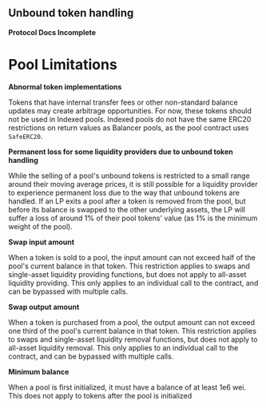 ## Unbound token handling

**Protocol Docs Incomplete**

# Pool Limitations

**Abnormal token implementations**

Tokens that have internal transfer fees or other non-standard balance updates may create arbitrage opportunities. For now, these tokens should not be used in Indexed pools. Indexed pools do not have the same ERC20 restrictions on return values as Balancer pools, as the pool contract uses `SafeERC20`.

**Permanent loss for some liquidity providers due to unbound token handling**

While the selling of a pool's unbound tokens is restricted to a small range around their moving average prices, it is still possible for a liquidity provider to experience permanent loss due to the way that unbound tokens are handled. If an LP exits a pool after a token is removed from the pool, but before its balance is swapped to the other underlying assets, the LP will suffer a loss of around 1% of their pool tokens' value (as 1% is the minimum weight of the pool).

**Swap input amount**

When a token is sold to a pool, the input amount can not exceed half of the pool's current balance in that token. This restriction applies to swaps and single-asset liquidity providing functions, but does not apply to all-asset liquidity providing. This only applies to an individual call to the contract, and can be bypassed with multiple calls.

**Swap output amount**

When a token is purchased from a pool, the output amount can not exceed one third of the pool's current balance in that token. This restriction applies to swaps and single-asset liquidity removal functions, but does not apply to all-asset liquidity removal. This only applies to an individual call to the contract, and can be bypassed with multiple calls.

**Minimum balance**

When a pool is first initialized, it must have a balance of at least 1e6 wei. This does not apply to tokens after the pool is initialized